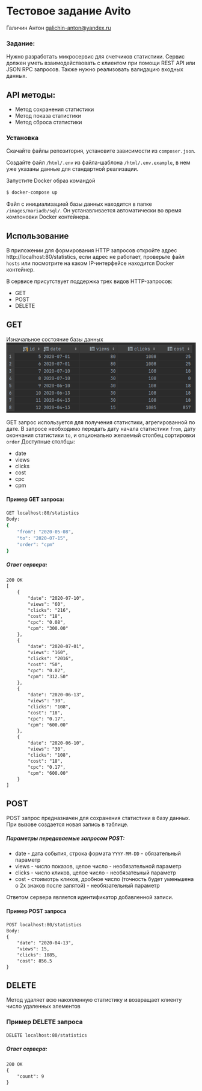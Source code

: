 # Тестовое задание Avito
Галичин Антон galichin-anton@yandex.ru

### Задание:
Нужно разработать микросервис для счетчиков статистики. Сервис должен уметь взаимодействовать с клиентом при помощи REST API или JSON RPC запросов. Также нужно реализовать валидацию входных данных.

## API методы:
- Метод сохранения статистики
- Метод показа статистики
- Метод сброса статистики

### Установка
Скачайте файлы репозитория, установите зависимости из `composer.json`.

Создайте файл `/html/.env` из файла-шаблона `/html/.env.example`, в нем уже указаны данные для стандартной реализации.

Запустите Docker образ командой
```sh
$ docker-compose up
```
Файл с инициализацией базы данных находится в папке `/images/mariadb/sql/`. Он устанавливается автоматически во время компоновки Docker контейнера.

## Использование
В приложении для формирования HTTP запросов откройте адрес http://localhost:80/statistics, если адрес не работает,
проверьте файл `hosts` или посмотрите на каком IP-интерфейсе находится Docker контейнер.

В сервисе присутствует поддержка трех видов HTTP-запросов:
- GET
- POST
- DELETE

## GET
Изначальное состояние базы данных
![media/img.png](media/img.png)

GET запрос используется для получения статистики, агрегированной по дате.
В запросе необходимо передать дату начала статистики `from`, дату окончания статистики `to`, и опционально желаемый столбец сортировки `order`
Доступные столбцы:
- date
- views
- clicks
- cost
- cpc
- cpm

#### Пример GET запроса:
```sh
GET localhost:80/statistics
Body:
{
    "from": "2020-05-08",
    "to": "2020-07-15",
    "order": "cpm"
}
```
##### Ответ сервера:
```
200 OK
[
    {
        "date": "2020-07-10",
        "views": "60",
        "clicks": "216",
        "cost": "18",
        "cpc": "0.08",
        "cpm": "300.00"
    },
    {
        "date": "2020-07-01",
        "views": "160",
        "clicks": "2016",
        "cost": "50",
        "cpc": "0.02",
        "cpm": "312.50"
    },
    {
        "date": "2020-06-13",
        "views": "30",
        "clicks": "108",
        "cost": "18",
        "cpc": "0.17",
        "cpm": "600.00"
    },
    {
        "date": "2020-06-10",
        "views": "30",
        "clicks": "108",
        "cost": "18",
        "cpc": "0.17",
        "cpm": "600.00"
    }
]
```

## POST
POST запрос предназначен для сохранения статистики в базу данных. При вызове создается новая запись в таблице.
##### Параметры передаваемые запросом POST:
- date - дата события, строка формата `YYYY-MM-DD` - обязательный параметр
- views - число показов, целое число - необязательной параметр
- clicks - число кликов, целое число - необязатеьный параметр
- cost - стоимотрь кликов, дробное число (точность будет уменьшена о 2х знаков после запятой) - необязательный параметр

Ответом сервера является идентификатор добавленной записи.
#### Пример POST запроса
```
POST localhost:80/statistics
Body:
{
    "date": "2020-04-13",
    "views": 15,
    "clicks": 1085,
    "cost": 856.5
}
```

## DELETE
Метод удаляет всю накопленную статистику и возвращает клиенту число удаленных элементов
### Пример DELETE запроса
```sh
DELETE localhost:80/statistics
```
##### Ответ сервера:
```
200 OK
{
    "count": 9
}
```

